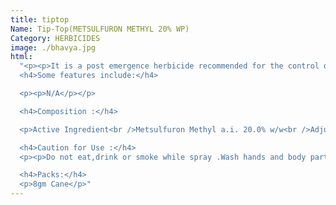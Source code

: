 ```yaml
---
title: tiptop
Name: Tip-Top(METSULFURON METHYL 20% WP)
Category: HERBICIDES
image: ./bhavya.jpg
html:
  "<p><p>It is a post emergence herbicide recommended for the control of weeds of Wheat crop.</p></p>
  <h4>Some features include:</h4>

  <p><p>N/A</p></p>

  <h4>Composition :</h4>

  <p>Active Ingredient<br />Metsulfuron Methyl a.i. 20.0% w/w<br />Adjuvants 80.0% w/w<br />Total 100.00% w/w</p>

  <h4>Caution for Use :</h4>
  <p><p>Do not eat,drink or smoke while spray .Wash hands and body parts exposed to during with soap and water.<br /><br />Keep for away from children , animal feed, food stuff, Store in cool and dry place. Destory empty containers .Do not use empty containers for storage of food,grains and animal feed.<br />Symptoms of poisoning :<br /><br />Please see enclosed Leaflet<br />Antidote<br /><br />No specific antidote available. Treat symptomatically.</p></p>

  <h4>Packs:</h4>
  <p>8gm Cane</p>"
---
```

